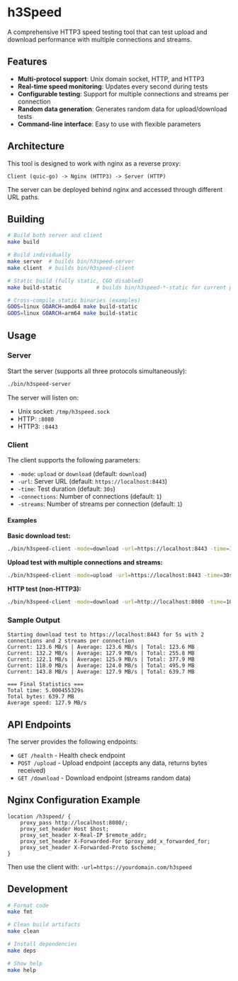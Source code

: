 # h3Speed

A comprehensive HTTP3 speed testing tool that can test upload and download performance with multiple connections and streams.

## Features

- **Multi-protocol support**: Unix domain socket, HTTP, and HTTP3
- **Real-time speed monitoring**: Updates every second during tests
- **Configurable testing**: Support for multiple connections and streams per connection
- **Random data generation**: Generates random data for upload/download tests
- **Command-line interface**: Easy to use with flexible parameters

## Architecture

This tool is designed to work with nginx as a reverse proxy:
```
Client (quic-go) -> Nginx (HTTP3) -> Server (HTTP)
```

The server can be deployed behind nginx and accessed through different URL paths.

## Building

```bash
# Build both server and client
make build

# Build individually
make server  # builds bin/h3speed-server
make client  # builds bin/h3speed-client

# Static build (fully static, CGO disabled)
make build-static           # builds bin/h3speed-*-static for current platform

# Cross-compile static binaries (examples)
GOOS=linux GOARCH=amd64 make build-static
GOOS=linux GOARCH=arm64 make build-static
```

## Usage

### Server

Start the server (supports all three protocols simultaneously):

```bash
./bin/h3speed-server
```

The server will listen on:
- Unix socket: `/tmp/h3speed.sock`
- HTTP: `:8080`
- HTTP3: `:8443`

### Client

The client supports the following parameters:

- `-mode`: `upload` or `download` (default: `download`)
- `-url`: Server URL (default: `https://localhost:8443`)
- `-time`: Test duration (default: `30s`)
- `-connections`: Number of connections (default: `1`)
- `-streams`: Number of streams per connection (default: `1`)

#### Examples

**Basic download test:**
```bash
./bin/h3speed-client -mode=download -url=https://localhost:8443 -time=10s
```

**Upload test with multiple connections and streams:**
```bash
./bin/h3speed-client -mode=upload -url=https://localhost:8443 -time=30s -connections=4 -streams=3
```

**HTTP test (non-HTTP3):**
```bash
./bin/h3speed-client -mode=download -url=http://localhost:8080 -time=10s -connections=2 -streams=1
```

### Sample Output

```
Starting download test to https://localhost:8443 for 5s with 2 connections and 2 streams per connection
Current: 123.6 MB/s | Average: 123.6 MB/s | Total: 123.6 MB
Current: 132.2 MB/s | Average: 127.9 MB/s | Total: 255.8 MB
Current: 122.1 MB/s | Average: 125.9 MB/s | Total: 377.9 MB
Current: 118.0 MB/s | Average: 124.0 MB/s | Total: 495.9 MB
Current: 143.8 MB/s | Average: 127.9 MB/s | Total: 639.7 MB

=== Final Statistics ===
Total time: 5.000455329s
Total bytes: 639.7 MB
Average speed: 127.9 MB/s
```

## API Endpoints

The server provides the following endpoints:

- `GET /health` - Health check endpoint
- `POST /upload` - Upload endpoint (accepts any data, returns bytes received)
- `GET /download` - Download endpoint (streams random data)

## Nginx Configuration Example

```nginx
location /h3speed/ {
    proxy_pass http://localhost:8080/;
    proxy_set_header Host $host;
    proxy_set_header X-Real-IP $remote_addr;
    proxy_set_header X-Forwarded-For $proxy_add_x_forwarded_for;
    proxy_set_header X-Forwarded-Proto $scheme;
}
```

Then use the client with: `-url=https://yourdomain.com/h3speed`

## Development

```bash
# Format code
make fmt

# Clean build artifacts
make clean

# Install dependencies
make deps

# Show help
make help
```
